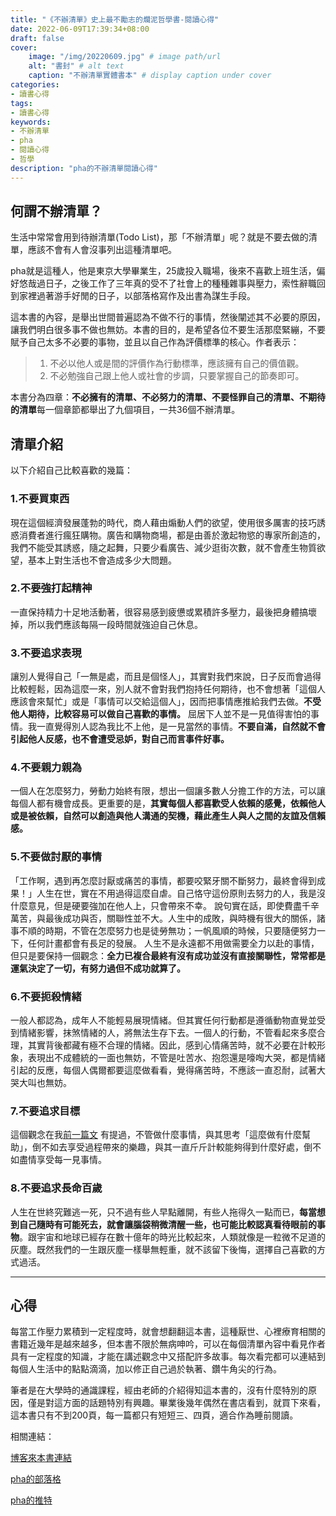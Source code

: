 ```yaml
---
title: "《不辦清單》史上最不勵志的爛泥哲學書-閱讀心得"
date: 2022-06-09T17:39:34+08:00
draft: false
cover:
    image: "/img/20220609.jpg" # image path/url
    alt: "書封" # alt text
    caption: "不辦清單實體書本" # display caption under cover
categories: 
- 讀書心得
tags: 
- 讀書心得
keywords:
- 不辦清單
- pha
- 閱讀心得
- 哲學
description: "pha的不辦清單閱讀心得"
---
```

何謂不辦清單？
---
生活中常常會用到待辦清單(Todo List)，那「不辦清單」呢？就是不要去做的清單，應該不會有人會沒事列出這種清單吧。

pha就是這種人，他是東京大學畢業生，25歲投入職場，後來不喜歡上班生活，偏好悠哉過日子，之後工作了三年真的受不了社會上的種種雜事與壓力，索性辭職回到家裡過著游手好閒的日子，以部落格寫作及出書為謀生手段。

這本書的內容，是舉出世間普遍認為不做不行的事情，然後闡述其不必要的原因，讓我們明白很多事不做也無妨。本書的目的，是希望各位不要生活那麼緊繃，不要賦予自己太多不必要的事物，並且以自己作為評價標準的核心。作者表示：

> 1. 不必以他人或是間的評價作為行動標準，應該擁有自己的價值觀。
> 2. 不必勉強自己跟上他人或社會的步調，只要掌握自己的節奏即可。

本書分為四章：**不必擁有的清單、不必努力的清單、不要怪罪自己的清單、不期待的清單**每一個章節都舉出了九個項目，一共36個不辦清單。


清單介紹
---
以下介紹自己比較喜歡的幾篇：

### 1.不要買東西
現在這個經濟發展蓬勃的時代，商人藉由煽動人們的欲望，使用很多厲害的技巧誘惑消費者進行瘋狂購物。廣告和購物商場，都是由善於激起物慾的專家所創造的，我們不能受其誘惑，隨之起舞，只要少看廣告、減少逛街次數，就不會產生物質欲望，基本上對生活也不會造成多少大問題。
### 2.不要強打起精神
一直保持精力十足地活動著，很容易感到疲憊或累積許多壓力，最後把身體搞壞掉，所以我們應該每隔一段時間就強迫自己休息。
### 3.不要追求表現
讓別人覺得自己「一無是處，而且是個怪人」，其實對我們來說，日子反而會過得比較輕鬆，因為這麼一來，別人就不會對我們抱持任何期待，也不會想著「這個人應該會來幫忙」或是「事情可以交給這個人」，因而把事情應推給我們去做。**不受他人期待，比較容易可以做自己喜歡的事情。**
屈居下人並不是一見值得害怕的事情。我一直覺得別人認為我比不上他，是一見當然的事情。**不要自滿，自然就不會引起他人反感，也不會遭受忌妒，對自己而言事件好事。**
### 4.不要親力親為
一個人在怎麼努力，勞動力始終有限，想出一個讓多數人分擔工作的方法，可以讓每個人都有機會成長。更重要的是，**其實每個人都喜歡受人依賴的感覺，依賴他人或是被依賴，自然可以創造與他人溝通的契機，藉此產生人與人之間的友誼及信賴感。**
### 5.不要做討厭的事情
「工作啊，遇到再怎麼討厭或痛苦的事情，都要咬緊牙關不斷努力，最終會得到成果！」人生在世，實在不用過得這麼自虐。自己恪守這份原則去努力的人，我是沒什麼意見，但是硬要強加在他人上，只會帶來不幸。
說句實在話，即使費盡千辛萬苦，與最後成功與否，關聯性並不大。人生中的成敗，與時機有很大的關係，諸事不順的時期，不管在怎麼努力也是徒勞無功；一帆風順的時候，只要隨便努力一下，任何計畫都會有長足的發展。
人生不是永遠都不用做需要全力以赴的事情，但只是要保持一個觀念：**全力已複合最終有沒有成功並沒有直接關聯性，常常都是運氣決定了一切，有努力過但不成功就算了。**
### 6.不要扼殺情緒
一般人都認為，成年人不能輕易展現情緒。但其實任何行動都是遵循動物直覺並受到情緒影響，抹煞情緒的人，將無法生存下去。一個人的行動，不管看起來多麼合理，其實背後都藏有極不合理的情緒。因此，感到心情痛苦時，就不必要在計較形象，表現出不成體統的一面也無妨，不管是吐苦水、抱怨還是嚎啕大哭，都是情緒引起的反應，每個人偶爾都要這麼做看看，覺得痛苦時，不應該一直忍耐，試著大哭大叫也無妨。
### 7.不要追求目標
這個觀念在我[前一篇文](https://fgz0908.github.io/posts/%E5%8B%95%E6%A9%9F%E8%88%87%E7%9B%AE%E7%9A%84/) 有提過，不管做什麼事情，與其思考「這麼做有什麼幫助」，倒不如去享受過程帶來的樂趣，與其一直斤斤計較能夠得到什麼好處，倒不如盡情享受每一見事情。
### 8.不要追求長命百歲
人生在世終究難逃一死，只不過有些人早點離開，有些人拖得久一點而已，**每當想到自己隨時有可能死去，就會讓腦袋稍微清醒一些，也可能比較認真看待眼前的事物**。跟宇宙和地球已經存在數十億年的時光比較起來，人類就像是一粒微不足道的灰塵。既然我們的一生跟灰塵一樣舉無輕重，就不該留下後悔，選擇自己喜歡的方式過活。

---
心得
---
每當工作壓力累積到一定程度時，就會想翻翻這本書，這種厭世、心裡療育相關的書籍近幾年是越來越多，但本書不限於無病呻吟，可以在每個清單內容中看見作者具有一定程度的知識，才能在講述觀念中又搭配許多故事。每次看完都可以連結到每個人生活中的點點滴滴，加以修正自己過於執著、鑽牛角尖的行為。

筆者是在大學時的通識課程，經由老師的介紹得知這本書的，沒有什麼特別的原因，僅是對這方面的話題特別有興趣。畢業後幾年偶然在書店看到，就買下來看，這本書只有不到200頁，每一篇都只有短短三、四頁，適合作為睡前閱讀。

相關連結：

[博客來本書連結](https://www.books.com.tw/products/0010732566)

[pha的部落格](http://pha22.net/)

[pha的推特](https://twitter.com/pha)